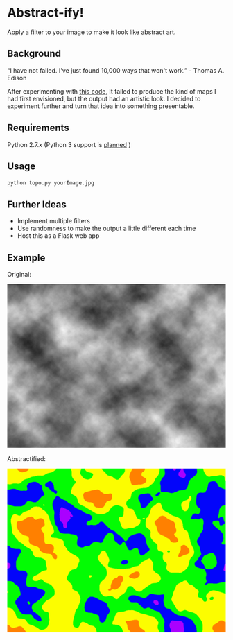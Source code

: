 Abstract-ify!
=============

Apply a filter to your image to make it look like abstract art.

## Background
“I have not failed. I've just found 10,000 ways that won't work.” - Thomas A. Edison

After experimenting with [this code](https://github.com/jefarrell/Topography.py), It failed to produce the kind of maps I had first envisioned, but the output had an artistic look. I decided to experiment further and turn that idea into something presentable.

## Requirements
Python 2.7.x (Python 3 support is [planned](https://stackoverflow.com/a/25957555) )

## Usage
<pre><code>python topo.py yourImage.jpg</code></pre>

## Further Ideas
  * Implement multiple filters
  * Use randomness to make the output a little different each time
  * Host this as a Flask web app

## Example
Original:

![clouds image](/clouds.jpg)

Abstractified:

![abstract image](/sample_out.png)
